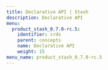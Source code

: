 ```yaml
---
title: Declarative API | Stash
description: Declarative API
menu:
  product_stash_0.7.0-rc.5:
    identifier: crds
    parent: concepts
    name: Declarative API
    weight: 15
menu_name: product_stash_0.7.0-rc.5
---
```


